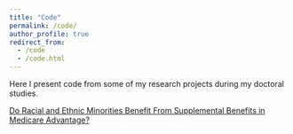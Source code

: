 ```yaml
---
title: "Code"
permalink: /code/
author_profile: true
redirect_from: 
  - /code
  - /code.html
---
```


Here I present code from some of my research projects during my doctoral studies. 

 [Do Racial and Ethnic Minorities Benefit From Supplemental Benefits in Medicare Advantage?](https://github.com/gregory-scala/welfare_ma)
